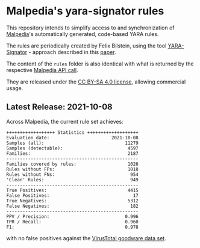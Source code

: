# Malpedia's yara-signator rules

This repository intends to simplify access to and synchronization of [Malpedia](https://malpedia.caad.fkie.fraunhofer.de/)'s automatically generated, code-based YARA rules.

The rules are periodically created by Felix Bilstein, using the tool [YARA-Signator](https://github.com/fxb-cocacoding/yara-signator) - approach described in this [paper](https://journal.cecyf.fr/ojs/index.php/cybin/article/view/24).

The content of the `rules` folder is also identical with what is returned by the respective [Malpedia API call](https://malpedia.caad.fkie.fraunhofer.de/api/get/yara/auto/zip).

They are released under the [CC BY-SA 4.0 license](https://creativecommons.org/licenses/by-sa/4.0/), allowing commercial usage.

## Latest Release: 2021-10-08

Across Malpedia, the current rule set achieves:
```
++++++++++++++++++ Statistics +++++++++++++++++++
Evaluation date:                       2021-10-08
Samples (all):                              11279
Samples (detectable):                        4597
Families:                                    2187
-------------------------------------------------
Families covered by rules:                   1026
Rules without FPs:                           1018
Rules without FNs:                            954
'Clean' Rules:                                949
-------------------------------------------------
True Positives:                              4415
False Positives:                               17
True Negatives:                              5312
False Negatives:                              182
-------------------------------------------------
PPV / Precision:                            0.996
TPR / Recall:                               0.960
F1:                                         0.978
```

with no false positives against the [VirusTotal goodware data set](https://blog.virustotal.com/2019/10/test-your-yara-rules-against-goodware.html).
